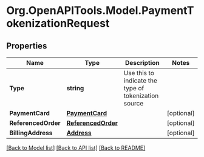 # Org.OpenAPITools.Model.PaymentTokenizationRequest
## Properties

Name | Type | Description | Notes
------------ | ------------- | ------------- | -------------
**Type** | **string** | Use this to indicate the type of tokenization source | 
**PaymentCard** | [**PaymentCard**](PaymentCard.md) |  | [optional] 
**ReferencedOrder** | [**ReferencedOrder**](ReferencedOrder.md) |  | [optional] 
**BillingAddress** | [**Address**](Address.md) |  | [optional] 

[[Back to Model list]](../README.md#documentation-for-models) [[Back to API list]](../README.md#documentation-for-api-endpoints) [[Back to README]](../README.md)

